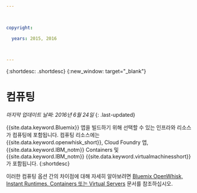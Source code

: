 ```yaml
---

 

copyright:

  years: 2015, 2016

 

---
```


{:shortdesc: .shortdesc} 
{:new_window: target="_blank"}

# 컴퓨팅
*마지막 업데이트 날짜: 2016년 6월 24일*
{: .last-updated}

{{site.data.keyword.Bluemix}} 앱을 빌드하기 위해 선택할 수 있는 인프라와 리소스가 컴퓨팅에 포함됩니다. 컴퓨팅 리소스에는 {{site.data.keyword.openwhisk_short}}, Cloud Foundry 앱, {{site.data.keyword.IBM_notm}} Containers 및 {{site.data.keyword.IBM_notm}} {{site.data.keyword.virtualmachinesshort}}가 포함됩니다.
{:shortdesc}

이러한 컴퓨팅 옵션 간의 차이점에 대해 자세히 알아보려면 [Bluemix OpenWhisk, Instant Runtimes, Containers 또는 Virtual Servers](https://developer.ibm.com/bluemix/2015/08/05/bluemix-instant-runtimes-containers-or-virtual-machines/) 문서를 참조하십시오.
